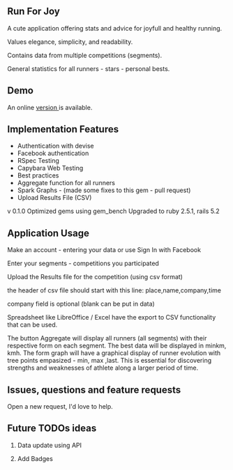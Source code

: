## Run For Joy

A cute application offering stats and advice for joyfull and healthy running.

Values elegance, simplicity, and readability.

Contains data from multiple competitions (segments).

General statistics for all runners -  stars - personal bests.

## Demo

An online <a href="http://runforjoy.snipermed.ro/">version </a> is available.


## Implementation Features

 * Authentication with devise
 * Facebook authentication
 * RSpec Testing
 * Capybara Web Testing
 * Best practices
 * Aggregate function for all runners
 * Spark Graphs - (made some fixes to this gem - pull request)
 * Upload Results File (CSV)

v 0.1.0	
  Optimized gems using gem_bench
  Upgraded to ruby 2.5.1, rails 5.2

## Application Usage
 Make an account - entering your data or use Sign In with Facebook

 Enter your segments - competitions you participated

 Upload the Results file for the competition (using csv format)

 the header of csv file should start with this line:
 place,name,company,time

 company field is optional (blank can be put in data)

  Spreadsheet like LibreOffice / Excel have the export to CSV functionality that can be used.

  The button Aggregate will display all runners (all segments) with their respective form on each segment. The best data will be displayed in minkm, kmh.
  The form graph will have  a graphical display of runner evolution with tree points empasized - min, max ,last. This is essential for discovering strengths and weaknesses of athlete along a larger period of time.

## Issues, questions and feature requests
Open a new request, I'd love to help.


## Future TODOs ideas

1) Data update using API

2) Add Badges


